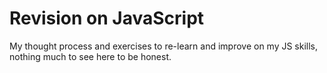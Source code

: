 # Revision on JavaScript

My thought process and exercises to re-learn and improve on my JS skills,
nothing much to see here to be honest.
